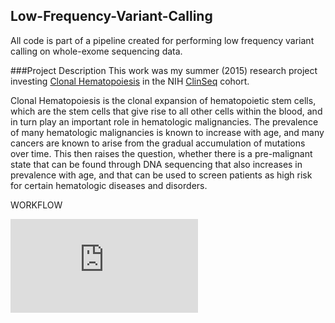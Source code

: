 ## Low-Frequency-Variant-Calling
All code is part of a pipeline created for performing low frequency variant calling on whole-exome sequencing data. 

###Project Description
This work was my summer (2015) research project investing [Clonal Hematopoiesis](http://www.nejm.org/doi/full/10.1056/NEJMoa1409405) in the NIH [ClinSeq](http://www.genome.gov/ClinSeq/) cohort. 

Clonal Hematopoiesis is the clonal expansion of hematopoietic stem cells, which are the stem cells that give rise to all other cells within the blood, and in turn play an important role in hematologic malignancies. The prevalence of many hematologic malignancies is known to increase with age, and many cancers are known to arise from the gradual accumulation of mutations over time. This then raises the question, whether there is a pre-malignant state that can be found through DNA sequencing that also increases in prevalence with age, and that can be used to screen patients as high risk for certain hematologic diseases and disorders. 



WORKFLOW

![al text](http://Users/dahlia-shvets/Desktop/NIH-CH/All_Project_Code/WORKFLOW.pdf?raw=true)



